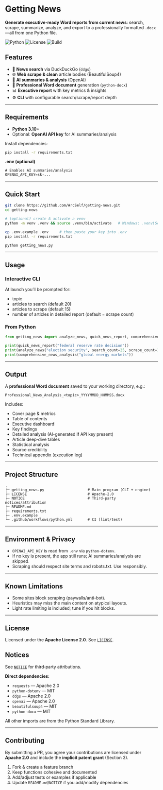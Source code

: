 # Getting News
**Generate executive‑ready Word reports from current news**: search, scrape, summarize, analyze, and export to a professionally formatted `.docx`—all from one Python file.

![Python](https://img.shields.io/badge/Python-3.10%2B-blue)
![License](https://img.shields.io/badge/License-Apache%202.0-green)
![Build](https://github.com/ArcSelf/getting-news/actions/workflows/python.yml/badge.svg)

## Features
- 🔎 **News search** via DuckDuckGo (`ddgs`)
- 🌐 **Web scrape & clean** article bodies (BeautifulSoup4)
- 🧠 **AI summaries & analysis** (OpenAI)
- 📝 **Professional Word document** generation (`python-docx`)
- 📊 **Executive report** with key metrics & insights
- ⚙️ **CLI** with configurable search/scrape/report depth

---

## Requirements
- **Python 3.10+**
- Optional: **OpenAI API key** for AI summaries/analysis

Install dependencies:
```bash
pip install -r requirements.txt
```

**.env (optional)**
```env
# Enables AI summaries/analysis
OPENAI_API_KEY=sk-...
```

---

## Quick Start
```bash
git clone https://github.com/ArcSelf/getting-news.git
cd getting-news

# (optional) create & activate a venv
python -m venv .venv && source .venv/bin/activate   # Windows: .venv\Scripts\activate

cp .env.example .env     # then paste your key into .env
pip install -r requirements.txt

python getting_news.py
```

---

## Usage

### Interactive CLI
At launch you’ll be prompted for:
- topic
- articles to search (default 20)
- articles to scrape (default 15)
- number of articles in detailed report (default = scrape count)

### From Python
```python
from getting_news import analyze_news, quick_news_report, comprehensive_news_analysis

print(quick_news_report("federal reserve rate decision"))
print(analyze_news("election security", search_count=25, scrape_count=12, report_detail=10))
print(comprehensive_news_analysis("global energy markets"))
```

---

## Output
A **professional Word document** saved to your working directory, e.g.:
```
Professional_News_Analysis_<topic>_YYYYMMDD_HHMMSS.docx
```
Includes:
- Cover page & metrics
- Table of contents
- Executive dashboard
- Key findings
- Detailed analysis (AI-generated if API key present)
- Article deep‑dive tables
- Statistical analysis
- Source credibility
- Technical appendix (execution log)

---

## Project Structure
```
.
├─ getting_news.py                    # Main program (CLI + engine)
├─ LICENSE                            # Apache-2.0
├─ NOTICE                             # Third-party notices/attribution
├─ README.md
├─ requirements.txt
├─ .env.example
└─ .github/workflows/python.yml       # CI (lint/test)
```

---

## Environment & Privacy
- `OPENAI_API_KEY` is read from `.env` via `python-dotenv`.
- If no key is present, the app still runs; AI summaries/analysis are skipped.
- Scraping should respect site terms and robots.txt. Use responsibly.

---

## Known Limitations
- Some sites block scraping (paywalls/anti-bot).
- Heuristics may miss the main content on atypical layouts.
- Light rate limiting is included; tune if you hit blocks.

---

## License
Licensed under the **Apache License 2.0**. See [`LICENSE`](LICENSE).

## Notices
See [`NOTICE`](NOTICE) for third‑party attributions.

**Direct dependencies:**
- `requests` — Apache 2.0  
- `python-dotenv` — MIT  
- `ddgs` — Apache 2.0  
- `openai` — Apache 2.0  
- `beautifulsoup4` — MIT  
- `python-docx` — MIT  

All other imports are from the Python Standard Library.

---

## Contributing
By submitting a PR, you agree your contributions are licensed under **Apache 2.0** and include the **implicit patent grant** (Section 3).

1. Fork & create a feature branch  
2. Keep functions cohesive and documented  
3. Add/adjust tests or examples if applicable  
4. Update `README.md`/`NOTICE` if you add/modify dependencies
